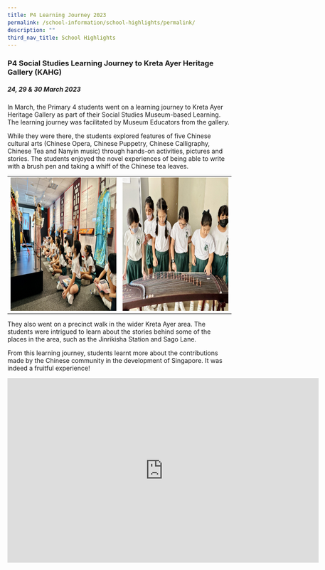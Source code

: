 ```yaml
---
title: P4 Learning Journey 2023
permalink: /school-information/school-highlights/permalink/
description: ""
third_nav_title: School Highlights
---
```

### P4 Social Studies Learning Journey to Kreta Ayer Heritage Gallery (KAHG)

##### 24, 29 &amp; 30 March 2023


In March, the Primary 4 students went on a learning journey to Kreta Ayer Heritage Gallery as part of their Social Studies Museum-based Learning. The learning journey was facilitated by Museum Educators from the gallery. 

While they were there, the students explored features of five Chinese cultural arts (Chinese Opera, Chinese Puppetry, Chinese Calligraphy, Chinese Tea and Nanyin music) through hands-on activities, pictures and stories. The students enjoyed the novel experiences of being able to write with a brush pen and taking a whiff of the Chinese tea leaves.

<table>
<tbody><tr>
		<td><img alt="p1p2tea01" src="/images/P4 LJ Kreta Ayer 2023/p4ljka01.jpeg" style="width:500px;height:300px;"> </td>
		<td><img alt="p1p2tea02" src="/images/P4 LJ Kreta Ayer 2023/p4ljka02.jpeg" style="width:500px;height:300px;"> </td>
</tr></tbody></table>	

They also went on a precinct walk in the wider Kreta Ayer area. The students were intrigued to learn about the stories behind some of the places in the area, such as the Jinrikisha Station and Sago Lane. 

From this learning journey, students learnt more about the contributions made by the Chinese community in the development of Singapore. It was indeed a fruitful experience!

<center><iframe allowfullscreen="" allow="accelerometer; autoplay; clipboard-write; encrypted-media; gyroscope; picture-in-picture; web-share" frameborder="0" title="YouTube video player" src="https://www.youtube.com/embed/69pzQ3ORrno" height="415" width="700"></iframe></center>